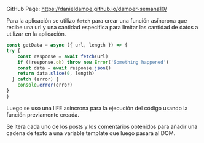 GitHub Page: https://danieldampe.github.io/damper-semana10/

Para la aplicación se utilizo `fetch` para crear una función asíncrona que recibe una url y una cantidad especifica para limitar las cantidad de datos a utilizar en la aplicación.

```js
const getData = async ({ url, length }) => {
try {
    const response = await fetch(url)
    if (!response.ok) throw new Error('Something happened')
    const data = await response.json()
    return data.slice(0, length)
  } catch (error) {
    console.error(error)
}
}
```

Luego se uso una IIFE asíncrona para la ejecución del código usando la función previamente creada.

Se itera cada uno de los posts y los comentarios obtenidos para añadir una cadena de texto a una variable template que luego pasará al DOM.
